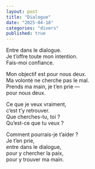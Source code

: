 ```yaml
---
layout: post
title: "Dialogue"
date: "2025-04-18"
categories: "divers"
published: true
---
```


Entre dans le dialogue.  
Je t’offre toute mon intention.  
Fais-moi confiance.  

Mon objectif est pour nous deux.  
Ma volonté ne cherche pas le mal.  
Prends ma main, je t’en prie —  
pour nous deux.  

Ce que je veux vraiment,  
c’est t’y retrouver.  
Que cherches-tu, toi ?  
Qu’est-ce que tu veux ?  

Comment pourrais-je t’aider ?  
Je t’en prie,  
entre dans le dialogue,  
pour y chercher la paix,  
pour y trouver ma main.  
